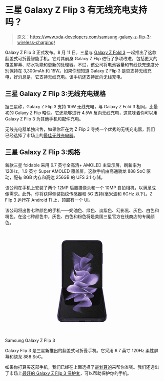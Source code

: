 # 三星 Galaxy Z Flip 3 有无线充电支持吗？

> 原文：<https://www.xda-developers.com/samsung-galaxy-z-flip-3-wireless-charging/>

Galaxy Z Flip 3 正式发布。8 月 11 日，三星与 [Galaxy Z Fold 3](https://www.xda-developers.com/samsung-galaxy-z-fold-3/) 一起推出了这款翻盖式可折叠智能手机。它对其前身 Galaxy Z Flip 进行了多项改进，包括更大的覆盖屏幕、防水功能和更新的处理器。不过，该公司将电池容量和有线快充速度分别保持在 3,300mAh 和 15W。如果你想知道 Galaxy Z Flip 3 是否支持无线充电，好消息是，它支持无线充电。该手机还支持反向无线充电。

## 三星 Galaxy Z Flip 3:无线充电规格

据三星称，Galaxy Z Flip 3 支持 10W 无线充电，与 Galaxy Z Fold 3 相同，比最初的 Galaxy Z Flip 略快。它还能够进行 4.5W 反向无线充电，这意味着你可以用 Galaxy Z Flip 3 为其他手机和配件充电。

无线充电器单独出售，如果你正在为 Z Flip 3 寻找一个优秀的无线充电器，我们已经选择了市场上的[最佳无线充电器](https://www.xda-developers.com/best-galaxy-z-fold-3-wireless-chargers/)。

## 三星 Galaxy Z Flip 3:规格

新款三星 foldable 采用 6.7 英寸全高清+ AMOLED 主显示屏，刷新率为 120Hz，1.9 英寸 Super AMOLED 覆盖屏。这款手机由高通骁龙 888 SoC 驱动，配有 8GB 内存和高达 256GB 的 UFS 3.1 存储。

该公司在手机上安装了两个 12MP 后置摄像头和一个 10MP 自拍相机，以满足成像需求。此外，你将获得侧装指纹传感器和 5G 支持(毫米波和 6GHz 以下)。Z Flip 3 运行在 Android 11 上，顶部有一个 UI。

该公司将出售七种颜色的手机——奶油色、绿色、淡紫色、幻影黑、灰色、白色和粉色。在这七种颜色中，灰色、白色和粉色将是美国三星官方在线商店的专属颜色。

 <picture>![The Samsung Galaxy Z Flip 3 is now available for $699.99 on Amazon, its lowest price on the platform yet.](img/f99604dfd0ef38a433b0bf1eb1c8de80.png)</picture> 

Samsung Galaxy Z Flip 3

Galaxy Flip 3 是三星新推出的翻盖式可折叠手机。它采用 6.7 英寸 120Hz 柔性屏幕和骁龙 888 SoC。

如果你打算买这部手机，我们已经在上面选择了[最划算的](https://www.xda-developers.com/best-galaxy-z-flip-3-deals/)来帮你省钱。我们还选出了市场上[最好的 Galaxy Z Flip 3 保护套](https://www.xda-developers.com/best-galaxy-z-flip-3-cases/)，可以帮助保护你的手机。